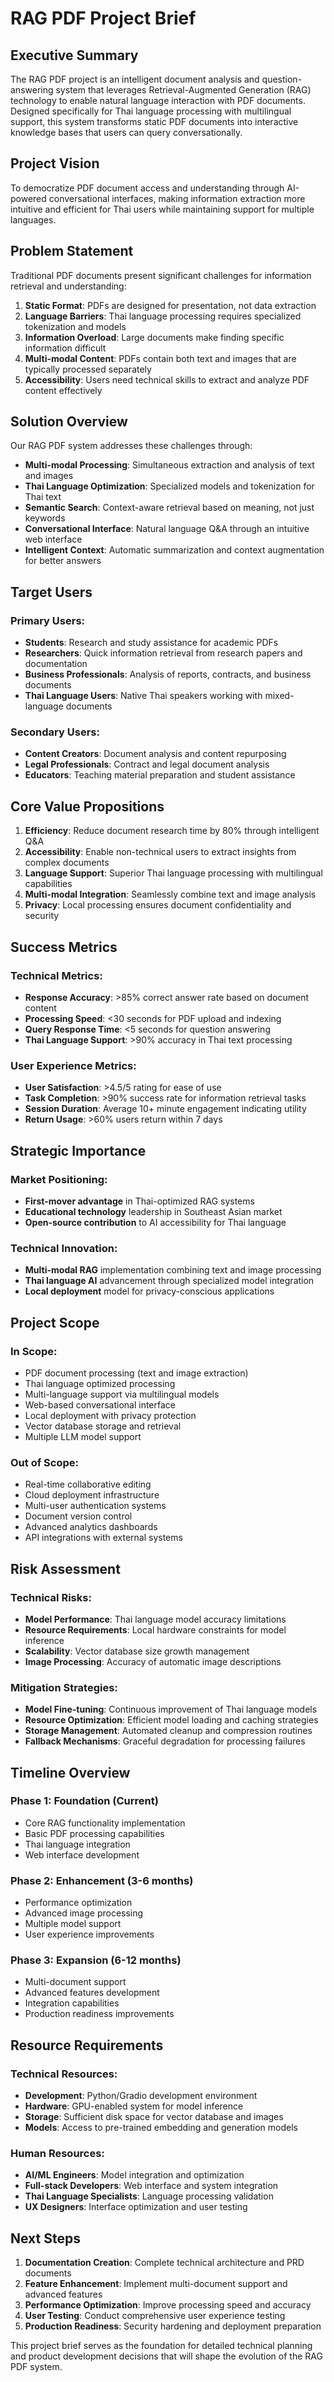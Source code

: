 # RAG PDF Project Brief

## Executive Summary

The RAG PDF project is an intelligent document analysis and question-answering system that leverages Retrieval-Augmented Generation (RAG) technology to enable natural language interaction with PDF documents. Designed specifically for Thai language processing with multilingual support, this system transforms static PDF documents into interactive knowledge bases that users can query conversationally.

## Project Vision

To democratize PDF document access and understanding through AI-powered conversational interfaces, making information extraction more intuitive and efficient for Thai users while maintaining support for multiple languages.

## Problem Statement

Traditional PDF documents present significant challenges for information retrieval and understanding:

1. **Static Format**: PDFs are designed for presentation, not data extraction
2. **Language Barriers**: Thai language processing requires specialized tokenization and models
3. **Information Overload**: Large documents make finding specific information difficult
4. **Multi-modal Content**: PDFs contain both text and images that are typically processed separately
5. **Accessibility**: Users need technical skills to extract and analyze PDF content effectively

## Solution Overview

Our RAG PDF system addresses these challenges through:

- **Multi-modal Processing**: Simultaneous extraction and analysis of text and images
- **Thai Language Optimization**: Specialized models and tokenization for Thai text
- **Semantic Search**: Context-aware retrieval based on meaning, not just keywords
- **Conversational Interface**: Natural language Q&A through an intuitive web interface
- **Intelligent Context**: Automatic summarization and context augmentation for better answers

## Target Users

### Primary Users:
- **Students**: Research and study assistance for academic PDFs
- **Researchers**: Quick information retrieval from research papers and documentation
- **Business Professionals**: Analysis of reports, contracts, and business documents
- **Thai Language Users**: Native Thai speakers working with mixed-language documents

### Secondary Users:
- **Content Creators**: Document analysis and content repurposing
- **Legal Professionals**: Contract and legal document analysis
- **Educators**: Teaching material preparation and student assistance

## Core Value Propositions

1. **Efficiency**: Reduce document research time by 80% through intelligent Q&A
2. **Accessibility**: Enable non-technical users to extract insights from complex documents
3. **Language Support**: Superior Thai language processing with multilingual capabilities
4. **Multi-modal Integration**: Seamlessly combine text and image analysis
5. **Privacy**: Local processing ensures document confidentiality and security

## Success Metrics

### Technical Metrics:
- **Response Accuracy**: >85% correct answer rate based on document content
- **Processing Speed**: <30 seconds for PDF upload and indexing
- **Query Response Time**: <5 seconds for question answering
- **Thai Language Support**: >90% accuracy in Thai text processing

### User Experience Metrics:
- **User Satisfaction**: >4.5/5 rating for ease of use
- **Task Completion**: >90% success rate for information retrieval tasks
- **Session Duration**: Average 10+ minute engagement indicating utility
- **Return Usage**: >60% users return within 7 days

## Strategic Importance

### Market Positioning:
- **First-mover advantage** in Thai-optimized RAG systems
- **Educational technology** leadership in Southeast Asian market
- **Open-source contribution** to AI accessibility for Thai language

### Technical Innovation:
- **Multi-modal RAG** implementation combining text and image processing
- **Thai language AI** advancement through specialized model integration
- **Local deployment** model for privacy-conscious applications

## Project Scope

### In Scope:
- PDF document processing (text and image extraction)
- Thai language optimized processing
- Multi-language support via multilingual models
- Web-based conversational interface
- Local deployment with privacy protection
- Vector database storage and retrieval
- Multiple LLM model support

### Out of Scope:
- Real-time collaborative editing
- Cloud deployment infrastructure
- Multi-user authentication systems
- Document version control
- Advanced analytics dashboards
- API integrations with external systems

## Risk Assessment

### Technical Risks:
- **Model Performance**: Thai language model accuracy limitations
- **Resource Requirements**: Local hardware constraints for model inference
- **Scalability**: Vector database size growth management
- **Image Processing**: Accuracy of automatic image descriptions

### Mitigation Strategies:
- **Model Fine-tuning**: Continuous improvement of Thai language models
- **Resource Optimization**: Efficient model loading and caching strategies
- **Storage Management**: Automated cleanup and compression routines
- **Fallback Mechanisms**: Graceful degradation for processing failures

## Timeline Overview

### Phase 1: Foundation (Current)
- Core RAG functionality implementation
- Basic PDF processing capabilities
- Thai language integration
- Web interface development

### Phase 2: Enhancement (3-6 months)
- Performance optimization
- Advanced image processing
- Multiple model support
- User experience improvements

### Phase 3: Expansion (6-12 months)
- Multi-document support
- Advanced features development
- Integration capabilities
- Production readiness improvements

## Resource Requirements

### Technical Resources:
- **Development**: Python/Gradio development environment
- **Hardware**: GPU-enabled system for model inference
- **Storage**: Sufficient disk space for vector database and images
- **Models**: Access to pre-trained embedding and generation models

### Human Resources:
- **AI/ML Engineers**: Model integration and optimization
- **Full-stack Developers**: Web interface and system integration
- **Thai Language Specialists**: Language processing validation
- **UX Designers**: Interface optimization and user testing

## Next Steps

1. **Documentation Creation**: Complete technical architecture and PRD documents
2. **Feature Enhancement**: Implement multi-document support and advanced features
3. **Performance Optimization**: Improve processing speed and accuracy
4. **User Testing**: Conduct comprehensive user experience testing
5. **Production Readiness**: Security hardening and deployment preparation

This project brief serves as the foundation for detailed technical planning and product development decisions that will shape the evolution of the RAG PDF system.